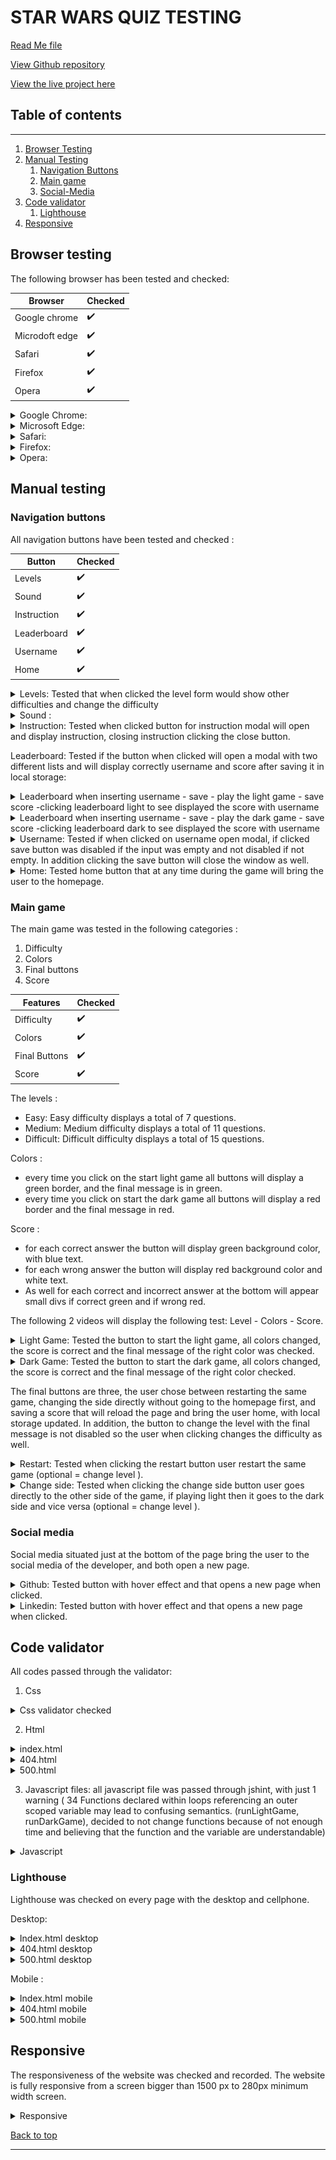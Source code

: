 # **STAR WARS QUIZ TESTING**  

[Read Me file](/README.md)

[View Github repository](https://github.com/michmattera/star-wars-quiz)

[View the live project here](https://michmattera.github.io/star-wars-quiz/)


## **Table of contents**
***
1. [Browser Testing](#browser-testing)
2. [Manual Testing](#manual-Testing)
    1. [Navigation Buttons](#navigation-buttons)
    2. [Main game](#main-game)
    3. [Social-Media](#social-media)
3. [Code validator](#code-validator)
     1. [Lighthouse](#lighthouse)
4. [Responsive](#responsive)

## **Browser testing**

The following browser has been tested and checked:

| Browser | Checked |
| --- | --- |
| Google chrome | :heavy_check_mark: |
| Microdoft edge | :heavy_check_mark: |
| Safari|  :heavy_check_mark: |
| Firefox | :heavy_check_mark: |
| Opera | :heavy_check_mark:|

<details>
<summary> Google Chrome:</summary>

![Google Chrome](assets/testing-files/chrome.gif)

</details>

<details>
<summary> Microsoft Edge:</summary>

![Microsoft Edge](assets/testing-files/edge.gif)

</details>

<details>
<summary> Safari:</summary>

![Safari](assets/testing-files/safari.gif)

</details>

<details>
<summary> Firefox:</summary>

![Firefox](assets/testing-files/modzilla-firefox.gif)

</details>


<details>
<summary> Opera:</summary>

![Opera](assets/testing-files)

</details>

## **Manual testing**

### **Navigation buttons**

All navigation buttons have been tested and checked :

| Button | Checked |
| --- | --- |
| Levels | :heavy_check_mark: |
| Sound | :heavy_check_mark: |
| Instruction|  :heavy_check_mark: |
| Leaderboard | :heavy_check_mark: |
| Username | :heavy_check_mark:|
| Home | :heavy_check_mark:|

<details>
<summary> Levels: Tested that when clicked the level form would show other difficulties and change the difficulty </summary>

![Levels](assets/testing-files/levels.gif)

</details>

<details>
<summary> Sound :</summary>

![Sound](assets/testing-files/sound.mp4)

</details>

<details>
<summary> Instruction: Tested when clicked button for instruction modal will open and display instruction, closing instruction clicking the close button.</summary>

![Instruction](assets/testing-files/instruction.gif)

</details>


Leaderboard: Tested if the button when clicked will open a modal with two different lists and will display correctly username and score after saving it in local storage:

<details>
<summary> Leaderboard when inserting username - save - play the light game - save score -clicking leaderboard light to see displayed the score with username</summary>

![Leaderboard](assets/testing-files/leaderboard-light.gif)

</details>

<details>
<summary> Leaderboard when inserting username - save - play the dark game - save score -clicking leaderboard dark to see displayed the score with username</summary>

![Leaderboard](assets/testing-files/leaderboard-dark.gif)

</details>

<details>
<summary> Username: Tested if when clicked on username open modal, if clicked save button was disabled if the input was empty and not disabled if not empty. In addition clicking the save button will close the window as well.</summary>

![Username](assets/testing-files/username.gif)

</details>


<details>
<summary> Home: Tested home button that at any time during the game will bring the user to the homepage.</summary>

![Home](assets/testing-files/home.gif)

</details>


### **Main game**

The main game was tested in the following categories :

1. Difficulty 
2. Colors
3. Final buttons
4. Score


| Features | Checked |
| --- | --- |
| Difficulty | :heavy_check_mark: |
| Colors | :heavy_check_mark: |
| Final Buttons|  :heavy_check_mark: |
| Score | :heavy_check_mark: |

The levels :
- Easy: Easy difficulty displays a total of 7 questions.
- Medium: Medium difficulty displays a total of 11 questions.
- Difficult: Difficult difficulty displays a total of 15 questions.

Colors :
- every time you click on the start light game all buttons will display a green border, and the final message is in green.
- every time you click on start the dark game all buttons will display a red border and the final message in red.

Score :
- for each correct answer the button will display green background color, with blue text.
- for each wrong answer the button will display red background color and white text.
- As well for each correct and incorrect answer at the bottom will appear small divs if correct green and if wrong red.

The following 2 videos will display the following test: Level - Colors - Score.

<details>
<summary> Light Game: Tested the button to start the light game, all colors changed, the score is correct and the final message of the right color was checked.</summary>

![Light Game](assets/testing-files/light-game.gif)

</details>

<details>
<summary> Dark Game: Tested the button to start the dark game, all colors changed, the score is correct and the final message of the right color checked.</summary>

![Dark Game](assets/testing-files/dark-game.gif)

</details>

The final buttons are three, the user chose between restarting the same game, changing the side directly without going to the homepage first, and saving a score that will reload the page and bring the user home, with local storage updated. In addition, the button to change the level with the final message is not disabled so the user when clicking changes the difficulty as well.

<details>
<summary> Restart: Tested when clicking the restart button user restart the same game (optional = change level ).</summary>

![Restart](assets/testing-files/restart.gif)

</details>


<details>
<summary> Change side: Tested when clicking the change side button user goes directly to the other side of the game, if playing light then it goes to the dark side and vice versa (optional = change level ).</summary>

![Change side](assets/testing-files/change-side.gif)

</details>


### **Social media**

Social media situated just at the bottom of the page bring the user to the social media of the developer, and both open a new page.


<details>
<summary> Github: Tested button with hover effect and that opens a new page when clicked.</summary>

![Github](assets/testing-files/github.gif)

</details>

<details>
<summary> Linkedin: Tested button with hover effect and that opens a new page when clicked.</summary>

![Linkedin](assets/testing-files/linkedin.gif)

</details>


## Code validator

All codes passed through the validator:

1. Css 

<details>
<summary> Css validator checked</summary>

![Css](assets/testing-files/css-validator.gif)

</details>

2. Html

<details>
<summary> index.html</summary>

![index.html](assets/testing-files/index-html-validator.gif)

</details>

<details>
<summary> 404.html</summary>

![404](assets/testing-files/400-html-validator.gif)

</details>


<details>
<summary> 500.html</summary>

![404](assets/testing-files/500-html-validator.gif)

</details>

3. Javascript files: all javascript file was passed through jshint, with just 1 warning ( 34     Functions declared within loops referencing an outer scoped variable may lead to confusing semantics. (runLightGame, runDarkGame), decided to not change functions because of not enough time and believing that the function and the variable are understandable)

<details>
<summary>Javascript</summary>

![Javascript](assets/testing-files/javascript-jshint.gif)

</details>


### **Lighthouse**

Lighthouse was checked on every page with the desktop and cellphone.

Desktop: 

<details>
<summary>Index.html desktop</summary>

![Index.html desktop](assets/testing-files/desktop-index.PNG)

</details>

<details>
<summary>404.html desktop</summary>

![404.html desktop](assets/testing-files/404-desktop.PNG)

</details>

<details>
<summary>500.html desktop</summary>

![500.html desktop](assets/testing-files/500-desktop.PNG)

</details>

Mobile :

<details>
<summary>Index.html mobile</summary>

![Index.html mobile](assets/testing-files/index-mobile.PNG)

</details>

<details>
<summary>404.html mobile</summary>

![404.html mobile](assets/testing-files/404-mobile.PNG)

</details>

<details>
<summary>500.html mobile</summary>

![500.html mobile](assets/testing-files/500-mobile.PNG)

</details>


## **Responsive**

The responsiveness of the website was checked and recorded. The website is fully responsive from a screen bigger than 1500 px to 280px minimum width screen.

<details>
<summary>Responsive</summary>

![Responsive](assets/testing-files/responsive.gif)

</details>

[Back to top](#star-wars-quiz-testing)

***